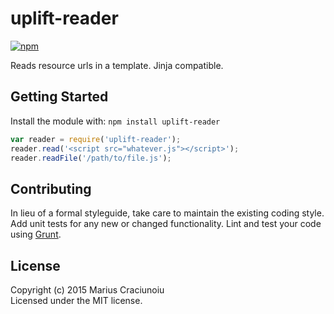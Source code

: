 # uplift-reader 

[![npm](https://img.shields.io/npm/v/uplift-reader.svg)](https://www.npmjs.com/package/uplift-reader)

Reads resource urls in a template. Jinja compatible.

## Getting Started
Install the module with: `npm install uplift-reader`

```js
var reader = require('uplift-reader');
reader.read('<script src="whatever.js"></script>');
reader.readFile('/path/to/file.js');
```

## Contributing
In lieu of a formal styleguide, take care to maintain the existing coding style. Add unit tests for any new or changed functionality. Lint and test your code using [Grunt](http://gruntjs.com/).

## License
Copyright (c) 2015 Marius Craciunoiu  
Licensed under the MIT license.
